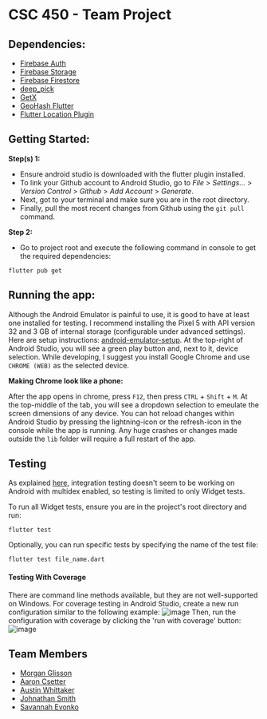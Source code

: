 # CSC 450 - Team Project

## Dependencies:
* [Firebase Auth](https://firebase.google.com/docs/auth/flutter/start)
* [Firebase Storage](https://firebase.google.com/docs/storage/flutter/start)
* [Firebase Firestore](https://firebase.google.com/docs/firestore)
* [deep_pick](https://pub.dev/packages/deep_pick)
* [GetX](https://pub.dev/packages/get)
* [GeoHash Flutter](https://pub.dev/packages/flutter_geo_hash)
* [Flutter Location Plugin](https://pub.dev/packages/location)

## Getting Started:

**Step(s) 1:**

* Ensure android studio is downloaded with the flutter plugin installed.
* To link your Github account to Android Studio, go to *File* > *Settings...* > *Version Control* > 
  *Github* > *Add Account* > *Generate*.
* Next, got to your terminal and make sure you are in the root directory.
* Finally, pull the most recent changes from Github using the `git pull` command.

**Step 2:**

* Go to project root and execute the following command in console to get the required dependencies:

```
flutter pub get 
```

## Running the app:
Although the Android Emulator is painful to use, it is good to have at least one installed for testing.
I recommend installing the Pixel 5 with API version 32 and 3 GB of internal storage (configurable under advanced settings).
Here are setup instructions: [android-emulator-setup](https://llayman.github.io/uncw-csc315/labs/windows-setup.html#android-emulator-setup). 
At the top-right of Android Studio, you will see a green play button and, next to it, device selection. 
While developing, I suggest you install Google Chrome and use `CHROME (WEB)` as the selected device.

**Making Chrome look like a phone:**

After the app opens in chrome, press `F12`, then press `CTRL` + `Shift` + `M`. 
At the top-middle of the tab, you will see a dropdown selection to emeulate the screen dimensions of 
any device. You can hot reload changes within Android Studio by pressing
the lightning-icon or the refresh-icon in the console while the app is running. Any huge crashes or
changes made outside the `lib` folder will require a full restart of the app.

## Testing
As explained [here](https://github.com/UNCW-CSC-450/csc450fa22-project-group-8/issues/66), integration testing
doesn't seem to be working on Android with multidex enabled, so testing is limited to only Widget tests.

To run all Widget tests, ensure you are in the project's root directory and run:
```
flutter test
```
Optionally, you can run specific tests by specifying the name of the test file:
```
flutter test file_name.dart
```

#### Testing With Coverage
There are command line methods available, but they are not well-supported on Windows. 
For coverage testing in Android Studio, create a new run configuration similar to the following example:
![image](https://user-images.githubusercontent.com/39916941/205510036-e95acee6-3946-4e63-8b2d-3dc59b9f7965.png)
Then, run the configuration with coverage by clicking the 'run with coverage' button:
![image](https://user-images.githubusercontent.com/39916941/205510205-65f0085d-30f0-4528-9ddb-7d995ac25f7d.png)


## Team Members
* [Morgan Glisson](https://github.com/morganglis)
* [Aaron Csetter](https://github.com/acsetter)
* [Austin Whittaker](https://github.com/AustinWhittaker)
* [Johnathan Smith](https://github.com/JohnathanASmith)
* [Savannah Evonko](https://github.com/SavannahEvonko)
